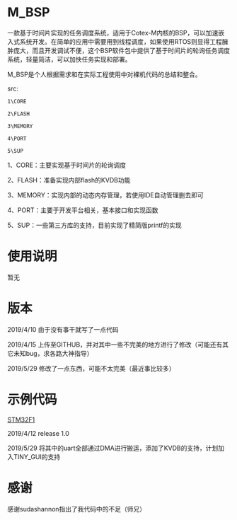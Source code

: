 # M_BSP
一款基于时间片实现的任务调度系统，适用于Cotex-M内核的BSP，可以加速嵌入式系统开发。在简单的应用中需要用到线程调度，如果使用RTOS则显得工程臃肿庞大，而且开发调试不便，这个BSP软件包中提供了基于时间片的轮询任务调度系统，轻量简洁，可以加快任务实现和部署。

M_BSP是个人根据需求和在实际工程使用中对裸机代码的总结和整合。

src:

	1\CORE
	
	2\FLASH
	
	3\MEMORY
	
	4\PORT
	
	5\SUP
	
	
1、CORE：主要实现基于时间片的轮询调度

2、FLASH：准备实现内部flash的KVDB功能

3、MEMORY：实现内部的动态内存管理，若使用IDE自动管理删去即可

4、PORT：主要于开发平台相关，基本接口和实现函数

5、SUP：一些第三方库的支持，目前实现了精简版printf的实现



# 使用说明

暂无

# 版本

2019/4/10  由于没有事干就写了一点代码

2019/4/15  上传至GITHUB，并对其中一些不完美的地方进行了修改（可能还有其它未知bug，求各路大神指导）

2019/5/29  修改了一点东西，可能不太完美（最近事比较多）

# 示例代码

[STM32F1](https://github.com/lvring/stm32f103rct_m_bsp)

2019/4/12 release 1.0

2019/5/29 将其中的uart全部通过DMA进行搬运，添加了KVDB的支持，计划加入TINY_GUI的支持

# 感谢

感谢sudashannon指出了我代码中的不足（师兄）
